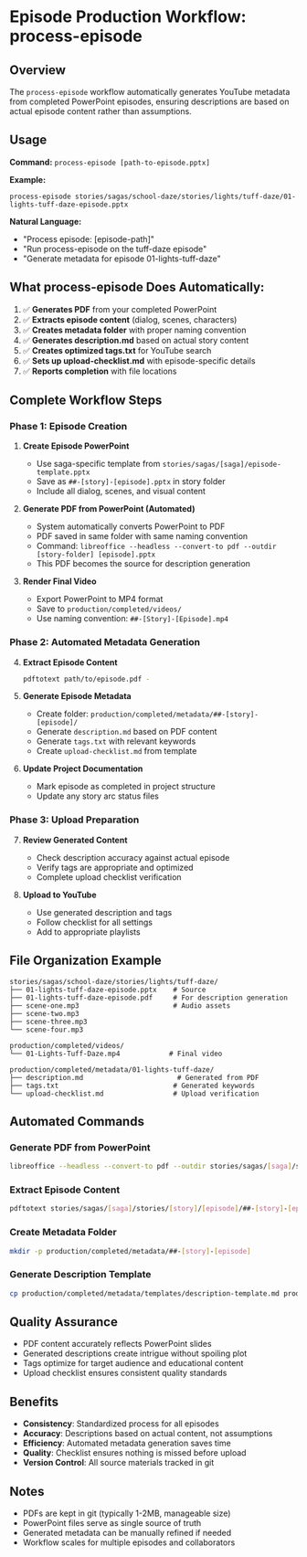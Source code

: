 # Episode Production Workflow: process-episode

## Overview
The `process-episode` workflow automatically generates YouTube metadata from completed PowerPoint episodes, ensuring descriptions are based on actual episode content rather than assumptions.

## Usage
**Command:** `process-episode [path-to-episode.pptx]`

**Example:**
```
process-episode stories/sagas/school-daze/stories/lights/tuff-daze/01-lights-tuff-daze-episode.pptx
```

**Natural Language:**
- "Process episode: [episode-path]"
- "Run process-episode on the tuff-daze episode" 
- "Generate metadata for episode 01-lights-tuff-daze"

## What process-episode Does Automatically:
1. ✅ **Generates PDF** from your completed PowerPoint
2. ✅ **Extracts episode content** (dialog, scenes, characters)
3. ✅ **Creates metadata folder** with proper naming convention
4. ✅ **Generates description.md** based on actual story content
5. ✅ **Creates optimized tags.txt** for YouTube search
6. ✅ **Sets up upload-checklist.md** with episode-specific details
7. ✅ **Reports completion** with file locations

## Complete Workflow Steps

### Phase 1: Episode Creation
1. **Create Episode PowerPoint**
   - Use saga-specific template from `stories/sagas/[saga]/episode-template.pptx`
   - Save as `##-[story]-[episode].pptx` in story folder
   - Include all dialog, scenes, and visual content

2. **Generate PDF from PowerPoint (Automated)**
   - System automatically converts PowerPoint to PDF
   - PDF saved in same folder with same naming convention
   - Command: `libreoffice --headless --convert-to pdf --outdir [story-folder] [episode].pptx`
   - This PDF becomes the source for description generation

3. **Render Final Video**
   - Export PowerPoint to MP4 format
   - Save to `production/completed/videos/`
   - Use naming convention: `##-[Story]-[Episode].mp4`

### Phase 2: Automated Metadata Generation
4. **Extract Episode Content**
   ```bash
   pdftotext path/to/episode.pdf -
   ```

5. **Generate Episode Metadata**
   - Create folder: `production/completed/metadata/##-[story]-[episode]/`
   - Generate `description.md` based on PDF content
   - Generate `tags.txt` with relevant keywords
   - Create `upload-checklist.md` from template

6. **Update Project Documentation**
   - Mark episode as completed in project structure
   - Update any story arc status files

### Phase 3: Upload Preparation
7. **Review Generated Content**
   - Check description accuracy against actual episode
   - Verify tags are appropriate and optimized
   - Complete upload checklist verification

8. **Upload to YouTube**
   - Use generated description and tags
   - Follow checklist for all settings
   - Add to appropriate playlists

## File Organization Example
```
stories/sagas/school-daze/stories/lights/tuff-daze/
├── 01-lights-tuff-daze-episode.pptx    # Source
├── 01-lights-tuff-daze-episode.pdf     # For description generation
├── scene-one.mp3                       # Audio assets
├── scene-two.mp3
├── scene-three.mp3
└── scene-four.mp3

production/completed/videos/
└── 01-Lights-Tuff-Daze.mp4            # Final video

production/completed/metadata/01-lights-tuff-daze/
├── description.md                       # Generated from PDF
├── tags.txt                            # Generated keywords
└── upload-checklist.md                 # Upload verification
```

## Automated Commands

### Generate PDF from PowerPoint
```bash
libreoffice --headless --convert-to pdf --outdir stories/sagas/[saga]/stories/[story]/[episode]/ stories/sagas/[saga]/stories/[story]/[episode]/##-[story]-[episode].pptx
```

### Extract Episode Content
```bash
pdftotext stories/sagas/[saga]/stories/[story]/[episode]/##-[story]-[episode].pdf -
```

### Create Metadata Folder
```bash
mkdir -p production/completed/metadata/##-[story]-[episode]
```

### Generate Description Template
```bash
cp production/completed/metadata/templates/description-template.md production/completed/metadata/##-[story]-[episode]/description.md
```

## Quality Assurance
- PDF content accurately reflects PowerPoint slides
- Generated descriptions create intrigue without spoiling plot
- Tags optimize for target audience and educational content
- Upload checklist ensures consistent quality standards

## Benefits
- **Consistency**: Standardized process for all episodes
- **Accuracy**: Descriptions based on actual content, not assumptions
- **Efficiency**: Automated metadata generation saves time
- **Quality**: Checklist ensures nothing is missed before upload
- **Version Control**: All source materials tracked in git

## Notes
- PDFs are kept in git (typically 1-2MB, manageable size)
- PowerPoint files serve as single source of truth
- Generated metadata can be manually refined if needed
- Workflow scales for multiple episodes and collaborators
